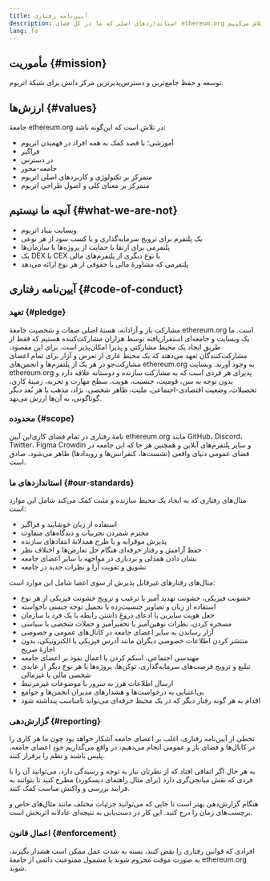 ```yaml
---
title: آیین‌نامه رفتاری
description: استانداردهای اصلی که ما در کل فضای ethereum.org برای آن‌ها تلاش می‌کنیم.
lang: fa
---
```


## مأموریت {#mission}

توسعه و حفظ جامع‌ترین و دسترس‌پذیرترین مرکز دانش برای شبکۀ اتریوم.

## ارزش‌ها {#values}

جامعۀ ethereum.org در تلاش است که این‌گونه باشد:

- آموزشی؛ با قصد کمک به همه افراد در فهمیدن اتریوم
- فراگیر
- در دسترس
- جامعه-محور
- متمرکز بر تکنولوژی و کاربردهای اصلی اتریوم
- متمرکز بر معنای کلی و اصول طراحی اتریوم

## آنچه ما نیستیم {#what-we-are-not}

- وبسایت بنیاد اتریوم
- یک پلتفرم برای ترویج سرمایه‌گذاری و یا کسب سود از هر نوعی
- پلتفرمی برای ارتقا یا حمایت از پروژه‌ها یا سازمان‌ها
- یک DEX یا CEX یا نوع دیگری از پلتفرم‌های مالی
- پلتفرمی که مشاورۀ مالی یا حقوقی از هر نوع ارائه می‌دهد

## آیین‌نامه رفتاری {#code-of-conduct}

### تعهد {#pledge}

مشارکت باز و آزادانه، هستۀ اصلی صفات و شخصیت جامعۀ ethereum.org است. ما یک وبسایت و جامعه‌ای استقراریافته توسط هزاران مشارکت‌کننده هستیم که فقط از طریق ایجاد یک محیط مشارکتی و پذیرا امکان‌پذیر است. برای این مقصود، مشارکت‌کنندگان تعهد می‌دهند که یک محیط عاری از تعرض و آزار برای تمام اعضای مشارکت‌جو در هر یک از پلتفرم‌ها و انجمن‌های ethereum.org به وجود آورند. وبسایت ethereum.org پذیرای هر فردی است که به مشارکت سازنده و دوستانه علاقه دارد و بدون توجه به سن، قومیت، جنسیت، هویت، سطح مهارت و تجربه، زمینۀ کاری، تحصیلات، وضعیت اقتصادی-اجتماعی، ملیت، ظاهر شخصی، نژاد، مذهب یا هر بُعد دیگر گوناگونی، به آن‌ها ارزش می‌نهد.

### محدوده {#scope}

این آیین‎‌نامۀ رفتاری در تمام فضای کاری ethereum.org مانند GitHub، Discord، Twitter، Figma Crowdin و سایر پلتفرم‌های آنلاین و همچنین هر جا که این جامعه در فضای عمومی دنیای واقعی (نشست‌ها، کنفرانس‌ها و رویدادها) ظاهر می‌شود، صادق است.

### استانداردهای ما {#our-standards}

مثال‌های رفتاری که به ایجاد یک محیط سازنده و مثبت کمک می‌کند شامل این موارد است:

- استفاده از زبان خوشایند و فراگیر
- محترم شمردن تجربیات و دیدگاه‌های متفاوت
- پذیرش موقرانه و یا طرح همدلانۀ انتقاد‌های سازنده
- حفظ آرامش و رفتار حرفه‌ای هنگام حل تعارض‌ها و اختلاف نظر
- نشان دادن همدلی و بردباری در مواجهه با سایر اعضای جامعه
- تشویق و تقویت آرا و نظرات جدید در جامعه

مثال‌های رفتارهای غیرقابل پذیرش از سوی اعضا شامل این موارد است:

- خشونت فیزیکی، خشونت تهدید آمیز یا ترغیب و ترویج خشونت فیزیکی از هر نوع
- استفاده از زبان و تصاویر جنسیت‌زده یا تحمیل توجه جنسی ناخواسته
- جعل هویت سایرین یا ادعای دروغِ داشتن رابطه با یک فرد یا سازمان
- مسخره کردن، نظرات توهین‌آمیز یا تحقیرآمیز و حملات شخصی یا سیاسی
- آزار رساندن به سایر اعضای جامعه در کانال‌های عمومی و خصوصی
- منتشر کردن اطلاعات خصوصی دیگران مانند آدرس فیزیکی یا الکترونیکی، بدون اجازۀ صریح
- مهندسی اجتماعی، اسکم کردن یا اعمال نفوذ بر اعضای جامعه
- تبلیغ و ترویج فرصت‌های سرمایه‌گذاری‌، توکن‌ها، پروژه‌ها یا هر نوع دیگر از عایدی شخصی مالی یا غیرمالی
- ارسال اطلاعات هرز به سرور با موضوعات غیرمرتبط
- بی‌اعتنایی به درخواست‌ها و هشدارهای مدیران انجمن‌ها و جوامع
- اقدام به هر گونه رفتار دیگر که در یک محیط حرفه‌ای می‌تواند نامناسب پنداشته شود

### گزارش‌دهی {#reporting}

تخطی از آیین‌نامه رفتاری، اغلب بر اعضای جامعه آشکار خواهد بود چون ما هر کاری را در کانال‌ها و فضای باز و عمومی انجام می‌دهیم، در واقع می‌گذاریم خودِ اعضای جامعه، پلیس باشند و نظم را برقرار کنند.

به هر حال اگر اتفاقی افتاد که از نظرتان نیاز به توجه و رسیدگی دارد، می‌توانید آن را با فردی که نقش میانجی‌گری دارد (برای مثال راهنمای دیسکورد) مطرح کنید تا بتوانند به فرایند بررسی و واکنش مناسب کمک کنند.

هنگام گزارش‌دهی بهتر است تا جایی که می‌توانید جزئیات مختلف مانند مثال‌های خاص و برچسب‌های زمان را درج کنید. این کار در دست‌یابی به نتیجه‌ای عادلانه اثربخش است.

### اعمال قانون {#enforcement}

افرادی که قوانین رفتاری را نقض کنند، بسته به شدت عمل ممکن است هشدار بگیرند، به صورت موقت محروم شوند یا مشمول ممنوعیت دائمی از جامعۀ ethereum.org شوند.
